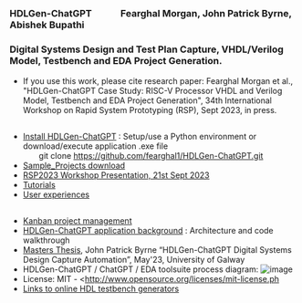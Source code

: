 
## 
### HDLGen-ChatGPT                 &nbsp;&nbsp;&nbsp;&nbsp;&nbsp; &nbsp;&nbsp;&nbsp;&nbsp;&nbsp;   Fearghal Morgan, John Patrick Byrne, Abishek Bupathi
### Digital Systems Design and Test Plan Capture, VHDL/Verilog Model, Testbench and EDA Project Generation.
* If you use this work, please cite research paper: Fearghal Morgan et al., "HDLGen-ChatGPT Case Study: RISC-V Processor VHDL and Verilog Model, Testbench and EDA Project Generation", 34th International Workshop on Rapid System Prototyping (RSP), Sept 2023, in press.
##
* [Install HDLGen-ChatGPT](https://vicicourse.s3.eu-west-1.amazonaws.com/HDLGen/Install+HDLGen-ChatGPT.pdf) : Setup/use a Python environment or download/execute application .exe file
&nbsp; &nbsp; &nbsp; &nbsp; &nbsp; &nbsp;  &nbsp; &nbsp;  &nbsp; &nbsp; &nbsp; &nbsp;&nbsp;  &nbsp; &nbsp; &nbsp; &nbsp; &nbsp; &nbsp; &nbsp; &nbsp; &nbsp; &nbsp; &nbsp; &nbsp; &nbsp; &nbsp; &nbsp; &nbsp;&nbsp; &nbsp; &nbsp;
git clone https://github.com/fearghal1/HDLGen-ChatGPT.git
* [Sample_Projects download](https://vicicourse.s3.eu-west-1.amazonaws.com/HDLGen/Sample_Projects_Downloads.pdf)
* [RSP2023 Workshop Presentation, 21st Sept 2023](https://vicicourse.s3.eu-west-1.amazonaws.com/HDLGen/RSP2023/RSP2023_presentation_RSP2023+HDLGen-ChatGPT+Case+Study+-+RISC-V+Processor+VHDL+and+Verilog+Model%2C+Testbench+and+EDA+Project+Generation.pdf)
* [Tutorials](https://vicicourse.s3.eu-west-1.amazonaws.com/HDLGen/videos/HDLGen-ChatGPT+demos.pdf)
* [User experiences](https://vicicourse.s3.eu-west-1.amazonaws.com/HDLGen/RSP2023/Early+user+feedback+(16+users)+To+John+Patrick.pdf)
##
* [Kanban project management](https://github.com/users/abishek-bupathi/projects/1)
* [HDLGen-ChatGPT application background](https://tinyurl.com/4x53f828) : Architecture and code walkthrough
* [Masters Thesis](https://vicicourse.s3.eu-west-1.amazonaws.com/HDLGen/RSP2023/HDLGen-ChatGPT_JPB.pdf), John Patrick Byrne “HDLGen-ChatGPT Digital Systems Design Capture Automation”, May'23, University of Galway
* HDLGen-ChatGPT / ChatGPT / EDA toolsuite process diagram:
![image](https://vicicourse.s3.eu-west-1.amazonaws.com/HDLGen/HDLGen_ChatGPT_DetailedProcessDiagram.png)
* License: MIT - <http://www.opensource.org/licenses/mit-license.ph
* [Links to online HDL testbench generators](https://vicicourse.s3.eu-west-1.amazonaws.com/HDLGen/Online+HDL+Generator+Examples.pdf)
